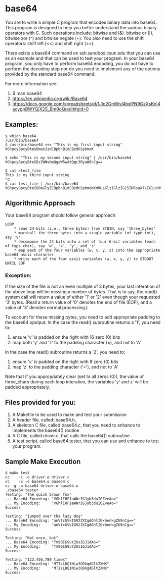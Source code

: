 # base64

You are to write a simple C program that encodes binary data into
base64.  This program is designed to help you better understand the
various binary operators with C. Such operations include: bitwise and
(&). bitwise or (|), bitwise xor (^) and bitwise negate (~).  You also
need to use the shift operators: shift left (<<) and shift right (>>).

There exists a base64 command on ssh.sandbox.csun.edu that you can use
as an example and that can be used to test your program. In your
base64 program, you only have to perform base64 encoding, you do not
have to perform the decoding step nor do you need to implement any of
the options provided by the standard base64 command.

For more information see:

1. $ man base64
1. https://en.wikipedia.org/wiki/Base64
1. https://docs.google.com/spreadsheets/d/1Jlo2GmWvl4bxlPN9GzXsKnl4acyppBWYQjX2S_Bm9oQ/edit#gid=0

## Examples:

    $ which base64
    /usr/bin/base64
    $ /usr/bin/base64 <<< "This is my first input string"
    VGhpcyBpcyBteSBmaXJzdCBpbnB1dCBzdHJpbmcK

    $ echo "This is my second input string" | /usr/bin/base64
    VGhpcyBpcyBteSBzZWNvbmQgaW5wdXQgc3RyaW5nCg==

    $ cat >test_file
    This is my third input string
    ^d
    $ cat test_file | /usr/bin/base64
    VGhpcyBpcyBteSB0aGlyZCBpbnB1dCBzdHJpbmcNXmRUaGlzIGlzIG15IHRoaXJkIGlucHV0IHN0cmluZwo=


## Algorithmic Approach

Your base64 program should follow general approach:

    LOOP
        * read 24-bits (i.e., three bytes) from STDIN, say 'three_bytes'
        * marshall the three bytes into a single variable (of type int), say 'v'
        * decompose the 24 bits into a set of four 6-bit variables (each of type char), say 'w', 'x', 'y', and 'z'
        * map each of the four variables (w, x, y, z) into the appropriate base64 ascii character
        * write each of the four ascii variables (w, x, y, z) to STDOUT
    UNTIL EOF

### Exception:

If the size of the file is not an even multiple of 3 bytes, your last
interation of the above loop will be missing a number of bytes.  That
is to say, the read() system call will return a value of either '1' or
'2' even though your requested '3' bytes. (Reall a return value of '0'
denotes the end of file (EOF), and a value of '3' denotes normal
processing.)

To account for these missing bytes, you need to add appropriate
padding to the base64 oputput. In the case the read() subroutine
returns a '1', you need to:
1. ensure 'v' is padded on the right with 16 zero (0) bits
1. map both 'y' and 'z' to the padding character (=), and not to 'A'

In the case the read() subroutine returns a '2', you need to:
1. ensure 'v' is padded on the right with 8 zero (0) bits
1. map 'z' to the padding character ('='), and not to 'A'

Note that if you appropriately clear (set to all zeros (0)), the value
of three_chars during each loop interation, the variables 'y' and z'
will be padded appropriately.

## Files provided for you:

1. A Makefile to be used to make and test your submission
1. A header file, called: base64.h,
1. A skeleton C file, called base64.c, that you need to enhance to implements the base64() routine
1. A C file, called driver.c, that calls the base64() subroutine
1. A test script, called base64.tester, that you can use and enhance to test your program.


## Sample Make Execution

    $ make test
    cc    -c -o driver.o driver.c
    cc    -c -o base64.o base64.c
    cc -g -o base64 driver.o base64.o
    ./base64.tester
    Testing: "The quick brown fox"
    ... Base64 Encoding: "VGhlIHF1aWNrIGJyb3duIGZveAo="
    ... My Encoding:     "VGhlIHF1aWNrIGJyb3duIGZveAo="
    Success
     
    Testing: "jumped over the lazy dog"
    ... Base64 Encoding: "anVtcGVkIG92ZXIgdGhlIGxhenkgZG9nCg=="
    ... My Encoding:     "anVtcGVkIG92ZXIgdGhlIGxhenkgZG9nCg=="
    Success
 
    Testing: "Not once, but"
    ... Base64 Encoding: "Tm90IG9uY2UsIGJ1dAo="
    ... My Encoding:     "Tm90IG9uY2UsIGJ1dAo="
    Success
 
    Testing: "123,456,789 times"
    ... Base64 Encoding: "MTIzLDQ1Niw3ODkgdGltZXMK"
    ... My Encoding:     "MTIzLDQ1Niw3ODkgdGltZXMK"
    Success


